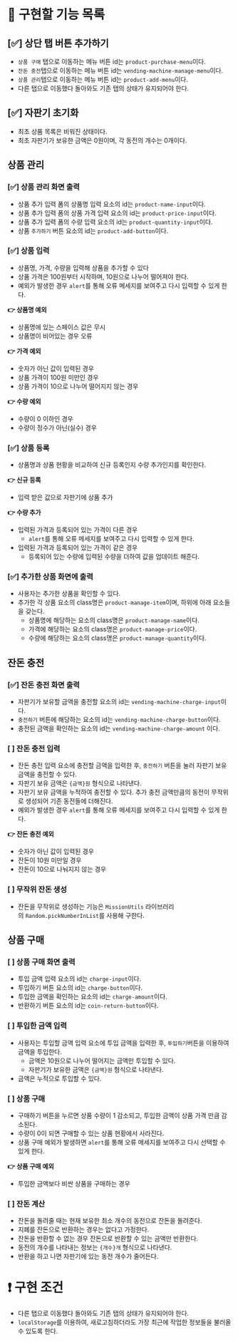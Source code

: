 # 📃 **구현할 기능 목록**

## [✅] 상단 탭 버튼 추가하기

- `상품 구매` 탭으로 이동하는 메뉴 버튼 id는 `product-purchase-menu`이다.
- `잔돈 충전`탭으로 이동하는 메뉴 버튼 id는 `vending-machine-manage-menu`이다.
- `상품 관리`탭으로 이동하는 메뉴 버튼 id는 `product-add-menu`이다.
- 다른 탭으로 이동했다 돌아와도 기존 탭의 상태가 유지되어야 한다.

## [✅] 자판기 초기화

- 최초 상품 목록은 비워진 상태이다.
- 최초 자판기가 보유한 금액은 0원이며, 각 동전의 개수는 0개이다.

## 상품 관리

### [✅] 상품 관리 화면 출력

- 상품 추가 입력 폼의 상품명 입력 요소의 id는 `product-name-input`이다.
- 상품 추가 입력 폼의 상품 가격 입력 요소의 id는 `product-price-input`이다.
- 상품 추가 입력 폼의 수량 입력 요소의 id는 `product-quantity-input`이다.
- 상품 `추가하기` 버튼 요소의 id는 `product-add-button`이다.

### [✅] 상품 입력

- 상품명, 가격, 수량을 입력해 상품을 추가할 수 있다
- 상품 가격은 100원부터 시작하며, 10원으로 나누어 떨어져야 한다.
- 예외가 발생한 경우 `alert`를 통해 오류 메세지를 보여주고 다시 입력할 수 있게 한다.

**👉 상품명 예외**

- 상품명에 있는 스페이스 값은 무시
- 상품명이 비어있는 경우 오류

**👉 가격 예외**

- 숫자가 아닌 값이 입력된 경우
- 상품 가격이 100원 미만인 경우
- 상품 가격이 10으로 나누어 떨어지지 않는 경우

**👉 수량 예외**

- 수량이 0 이하인 경우
- 수량이 정수가 아닌(실수) 경우

### [✅] 상품 등록

- 상품명과 상품 현황을 비교하여 신규 등록인지 수량 추가인지를 확인한다.

**👉 신규 등록**

- 입력 받은 값으로 자판기에 상품 추가

**👉 수량 추가**

- 입력된 가격과 등록되어 있는 가격이 다른 경우
  - `alert`를 통해 오류 메세지를 보여주고 다시 입력할 수 있게 한다.
- 입력된 가격과 등록되어 있는 가격이 같은 경우
  - 등록되어 있는 수량에 입력된 수량을 더하여 값을 업데이트 해준다.

### [✅] 추가한 상품 화면에 출력

- 사용자는 추가한 상품을 확인할 수 있다.
- 추가한 각 상품 요소의 class명은 `product-manage-item`이며, 하위에 아래 요소들을 갖는다.
  - 상품명에 해당하는 요소의 class명은 `product-manage-name`이다.
  - 가격에 해당하는 요소의 class명은 `product-manage-price`이다.
  - 수량에 해당하는 요소의 class명은 `product-manage-quantity`이다.

## 잔돈 충전

### [✅] 잔돈 충전 화면 출력

- 자판기가 보유할 금액을 충전할 요소의 id는 `vending-machine-charge-input`이다.
- `충전하기` 버튼에 해당하는 요소의 id는 `vending-machine-charge-button`이다.
- 충전된 금액을 확인하는 요소의 id는 `vending-machine-charge-amount` 이다.

### [ ] 잔돈 충전 입력

- 잔돈 충전 입력 요소에 충전할 금액을 입력한 후, `충전하기` 버튼을 눌러 자판기 보유 금액을 충전할 수 있다.
- 자판기 보유 금액은 `{금액}원` 형식으로 나타낸다.
- 자판기 보유 금액을 누적하여 충전할 수 있다. 추가 충전 금액만큼의 동전이 무작위로 생성되어 기존 동전들에 더해진다.
- 예외가 발생한 경우 `alert`를 통해 오류 메세지를 보여주고 다시 입력할 수 있게 한다.

**👉 잔돈 충전 예외**

- 숫자가 아닌 값이 입력된 경우
- 잔돈이 10원 미만일 경우
- 잔돈이 10으로 나눠지지 않는 경우

### [ ] 무작위 잔돈 생성

- 잔돈을 무작위로 생성하는 기능은 `MissionUtils` 라이브러리의 `Random.pickNumberInList`를 사용해 구한다.

## 상품 구매

### [ ] 상품 구매 화면 출력

- 투입 금액 입력 요소의 id는 `charge-input`이다.
- 투입하기 버튼 요소의 id는 `charge-button`이다.
- 투입한 금액을 확인하는 요소의 id는 `charge-amount`이다.
- 반환하기 버튼 요소의 id는 `coin-return-button`이다.

### [ ] 투입한 금액 입력

- 사용자는 투입할 금액 입력 요소에 투입 금액을 입력한 후, `투입하기`버튼을 이용하여 금액을 투입한다.
  - 금액은 10원으로 나누어 떨어지는 금액만 투입할 수 있다.
  - 자판기가 보유한 금액은 `{금액}원` 형식으로 나타낸다.
- 금액은 누적으로 투입할 수 있다.

### [ ] 상품 구매

- 구매하기 버튼을 누르면 상품 수량이 1 감소되고, 투입한 금액이 상품 가격 만큼 감소된다.
- 수량이 0이 되면 구매할 수 있는 상품 현황에서 사라진다.
- 상품 구매 예외가 발생하면 `alert`를 통해 오류 메세지를 보여주고 다시 선택할 수 있게 한다.

**👉 상품 구매 예외**

- 투입한 금액보다 비싼 상품을 구매하는 경우

### [ ] 잔돈 계산

- 잔돈을 돌려줄 때는 현재 보유한 최소 개수의 동전으로 잔돈을 돌려준다.
- 지폐를 잔돈으로 반환하는 경우는 없다고 가정한다.
- 잔돈을 반환할 수 없는 경우 잔돈으로 반환할 수 있는 금액만 반환한다.
- 동전의 개수를 나타내는 정보는 `{개수}개` 형식으로 나타낸다.
- 반환을 하고 나면 자판기에 있는 동전 개수가 줄어든다.

# ❗ 구현 조건

- 다른 탭으로 이동했다 돌아와도 기존 탭의 상태가 유지되어야 한다.
- `localStorage`를 이용하여, 새로고침하더라도 가장 최근에 작업한 정보들을 불러올 수 있도록 한다.
